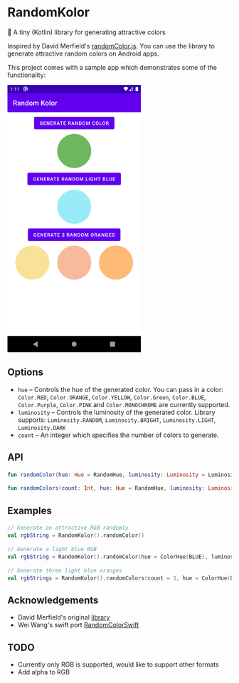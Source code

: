 # RandomKolor
🎨 A tiny (Kotlin) library for generating attractive colors

Inspired by David Merfield's [randomColor.js](https://github.com/davidmerfield/randomColor). 
You can use the library to generate attractive random colors on Android apps.

This project comes with a sample app which demonstrates some of the functionality:

<img src="screenshot.png" width="300"/>

## Options
- ```hue``` – Controls the hue of the generated color. You can pass in a color: `Color.RED`, `Color.ORANGE`, `Color.YELLOW`, `Color.Green`, `Color.BLUE`, `Color.Purple`, `Color.PINK` and `Color.MONOCHROME` are currently supported.
- ```luminosity``` – Controls the luminosity of the generated color. Library supports: `Luminosity.RANDOM`, `Luminosity.BRIGHT`, `Luminosity.LIGHT`, `Luminosity.DARK`
- ```count``` – An integer which specifies the number of colors to generate.

## API
```kotlin
fun randomColor(hue: Hue = RandomHue, luminosity: Luminosity = Luminosity.RANDOM, format: Format = Format.RGB): String
```

```kotlin
fun randomColors(count: Int, hue: Hue = RandomHue, luminosity: Luminosity = Luminosity.RANDOM, format: Format = Format.RGB): List<String>
```

## Examples
```kotlin
// Generate an attractive RGB randomly
val rgbString = RandomKolor().randomColor()
```

```kotlin
// Generate a light blue RGB 
val rgbString = RandomKolor().randomColor(hue = ColorHue(BLUE), luminosity = Luminosity.LIGHT)
```

```kotlin
// Generate three light blue oranges
val rgbStrings = RandomKolor().randomColors(count = 3, hue = ColorHue(ORANGE), luminosity = Luminosity.LIGHT)
```

## Acknowledgements
- David Merfield's original [library](https://github.com/davidmerfield/randomColor)
- Wei Wang's swift port [RandomColorSwift](https://github.com/onevcat/RandomColorSwift)

## TODO
- Currently only RGB is supported, would like to support other formats
- Add alpha to RGB
